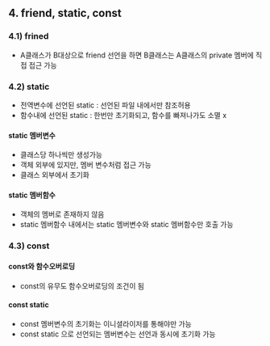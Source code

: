 ## 4. friend, static, const
### 4.1) frined
- A클래스가 B대상으로 friend 선언을 하면 B클래스는
  A클래스의 private 멤버에 직접 접근 가능
### 4.2) static
- 전역변수에 선언된 static : 선언된 파일 내에서만 참조허용
- 함수내에 선언된 static : 한번만 초기화되고, 함수를 빠져나가도 소멸 x
#### static 멤버변수
- 클래스당 하나씩만 생성가능
- 객체 외부에 있지만, 멤버 변수처럼 접근 가능
- 클래스 외부에서 초기화
#### static 멤버함수
- 객체의 멤버로 존재하지 않음
- static 멤버함수 내에서는 static 멤버변수와 static 멤버함수만 호출 가능
### 4.3) const
#### const와 함수오버로딩
- const의 유무도 함수오버로딩의 조건이 됨
#### const static
- const 멤버변수의 초기화는 이니셜라이저를 통해야만 가능
- const static 으로 선언되는 멤버변수는 선언과 동시에 초기화 가능